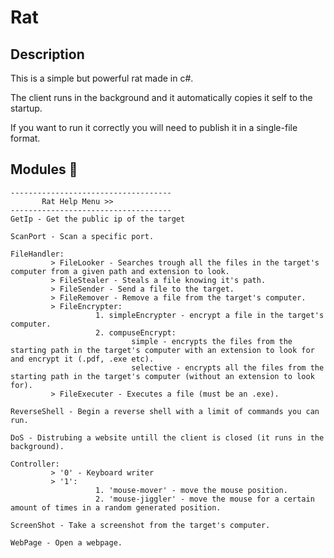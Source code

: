 # Rat

<h2>Description</h2>

This is a simple but powerful rat made in c#.

The client runs in the background and it automatically copies it self to the startup.

If you want to run it correctly you will need to publish it in a single-file format.

<h2>Modules 🧰</h2>

```text
------------------------------------
       Rat Help Menu >>        
------------------------------------
GetIp - Get the public ip of the target

ScanPort - Scan a specific port.

FileHandler:
         > FileLooker - Searches trough all the files in the target's computer from a given path and extension to look.
         > FileStealer - Steals a file knowing it's path.
         > FileSender - Send a file to the target.
         > FileRemover - Remove a file from the target's computer.
         > FileEncrypter:
                   1. simpleEncrypter - encrypt a file in the target's computer.
                   2. compuseEncrypt:
                           simple - encrypts the files from the starting path in the target's computer with an extension to look for and encrypt it (.pdf, .exe etc).
                           selective - encrypts all the files from the starting path in the target's computer (without an extension to look for).
         > FileExecuter - Executes a file (must be an .exe).
         
ReverseShell - Begin a reverse shell with a limit of commands you can run.

DoS - Distrubing a website untill the client is closed (it runs in the background).

Controller:
         > '0' - Keyboard writer
         > '1':
                   1. 'mouse-mover' - move the mouse position.
                   2. 'mouse-jiggler' - move the mouse for a certain amount of times in a random generated position.
              
ScreenShot - Take a screenshot from the target's computer.

WebPage - Open a webpage.

```
